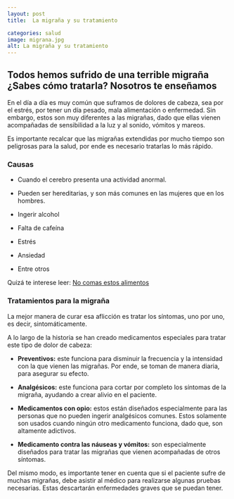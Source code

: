 ```yaml
---
layout: post
title:  La migraña y su tratamiento

categories: salud
image: migrana.jpg
alt: La migraña y su tratamiento
---
```

## Todos hemos sufrido de una terrible migraña ¿Sabes cómo tratarla? Nosotros te enseñamos

En el día a día es muy común que suframos de dolores de cabeza, sea por el estrés, por tener un día pesado, mala alimentación o enfermedad. Sin embargo, estos son muy diferentes a las migrañas, dado que ellas vienen acompañadas de sensibilidad a la luz y al sonido, vómitos y mareos.

Es importante recalcar que las migrañas extendidas por mucho tiempo son peligrosas para la salud, por ende es necesario tratarlas lo más rápido.

### Causas

- Cuando el cerebro presenta una actividad anormal.

- Pueden ser hereditarias, y son más comunes en las mujeres que en los hombres.

- Ingerir alcohol

- Falta de cafeína

- Estrés

- Ansiedad

- Entre otros

Quizá te interese leer: [No comas estos alimentos](https://www.sabervivirtv.com/nutricion/alimentos-que-evitan-alivian-migrana_197)

### Tratamientos para la migraña

La mejor manera de curar esa aflicción es tratar los síntomas, uno por uno, es decir, sintomáticamente.

A lo largo de la historia se han creado medicamentos especiales para tratar este tipo de dolor de cabeza:

 - **Preventivos:** este funciona para disminuir la frecuencia y la intensidad con la que vienen las migrañas. Por ende, se toman de manera diaria, para asegurar su efecto.

- **Analgésicos:** este funciona para cortar por completo los síntomas de la migraña, ayudando a crear alivio en el paciente.

- **Medicamentos con opio:** estos están diseñados especialmente para las personas que no pueden ingerir analgésicos comunes. Estos solamente son usados cuando ningún otro medicamento funciona, dado que, son altamente adictivos.

- **Medicamento contra las náuseas y vómitos:** son especialmente diseñados para tratar las migrañas que vienen acompañadas de otros síntomas.

Del mismo modo, es importante tener en cuenta que si el paciente sufre de muchas migrañas, debe asistir al médico para realizarse algunas pruebas necesarias. Estas descartarán enfermedades graves que se puedan tener.